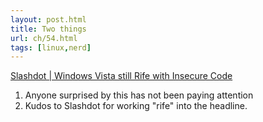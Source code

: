 ```yaml
---
layout: post.html
title: Two things
url: ch/54.html
tags: [linux,nerd]
---
```

[Slashdot | Windows Vista still Rife with Insecure Code](http://it.slashdot.org/article.pl?sid=06/07/18/150254)

  1. Anyone surprised by this has not been paying attention
  2. Kudos to Slashdot for working "rife" into the headline.
